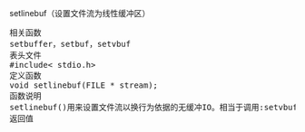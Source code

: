 setlinebuf（设置文件流为线性缓冲区）
<pre>相关函数
setbuffer，setbuf，setvbuf
表头文件
#include< stdio.h>
定义函数
void setlinebuf(FILE * stream);
函数说明
setlinebuf()用来设置文件流以换行为依据的无缓冲IO。相当于调用:setvbuf(stream,(char * )NULL,_IOLBF,0);请参考setvbuf()。
返回值</pre>
